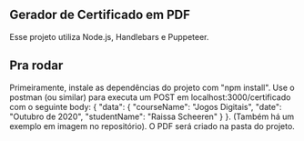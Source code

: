 ## Gerador de Certificado em PDF

Esse projeto utiliza Node.js, Handlebars e Puppeteer.

## Pra rodar

Primeiramente, instale as dependências do projeto com "npm install".
Use o postman (ou similar) para executa um POST em localhost:3000/certificado com o seguinte body: {
"data": {
"courseName": "Jogos Digitais",
"date": "Outubro de 2020",
"studentName": "Raissa Scheeren"
}
}. (Também há um exemplo em imagem no repositório).
O PDF será criado na pasta do projeto.
